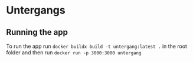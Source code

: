 # Untergangs

## Running the app
To run the app run
`docker buildx build -t untergang:latest .` in the root folder
and then run
 `docker run -p 3000:3000 untergang`